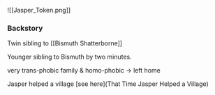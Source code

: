 ![[Jasper_Token.png]]
<h3> Backstory </h3>

Twin sibling to [[Bismuth Shatterborne]]

Younger sibling to Bismuth by two minutes.

very trans-phobic family & homo-phobic -> left home


Jasper helped a village [see here](That Time Jasper Helped a Village)
